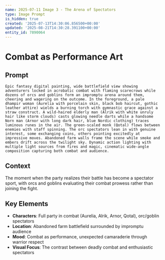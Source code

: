 ```yaml
---
name: 2025-07-11 Image 3 - The Arena of Spectators
type: Image Prompt
is_hidden: true
created: '2025-07-13T14:30:06.856500+00:00'
updated: '2025-08-21T14:30:28.391100+00:00'
entity_id: 7890064
---
```


# Combat as Performance Art

## Prompt

```
Epic fantasy digital painting, wide battlefield view showing adventurers locked in acrobatic combat with flaming scarecrows while dozens of orcs and goblins form an impromptu arena around them, cheering and wagering on the outcome. In the foreground, a pale dhampir woman (Aurelia with porcelain skin, black bob haircut, gothic leather attire) wields a burning torch with gymnastic grace against a straw construct. A wild-haired elderly man (Alrik with white unruly hair like storm clouds) casts glowing needle darts while a handsome Norn man (Arnor with long dark hair, blue Nordic clothing) traces luminous runes in the air. The green-scaled monk (Qotal) flows between enemies with staff spinning. The orc spectators lean in with genuine interest, some exchanging coins, others pointing excitedly at impressive moves. Abandoned farm walls frame the scene while smoke and embers drift across the twilight sky. Dynamic action lighting with multiple light sources from fires and magic, cinematic wide-angle composition capturing both combat and audience.
```

## Context

The moment when the party realizes their battle has become a spectator sport, with orcs and goblins evaluating their combat prowess rather than joining the fight.

## Key Elements

- **Characters**: Full party in combat (Aurelia, Alrik, Arnor, Qotal), orc/goblin spectators
- **Location**: Abandoned farm battlefield surrounded by impromptu audience
- **Mood**: Combat as performance, unexpected camaraderie through warrior respect
- **Visual Focus**: The contrast between deadly combat and enthusiastic spectators